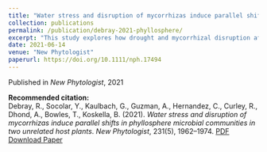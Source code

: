 ```yaml
---
title: "Water stress and disruption of mycorrhizas induce parallel shifts in phyllosphere microbial communities in two unrelated host plants"
collection: publications
permalink: /publication/debray-2021-phyllosphere/
excerpt: "This study explores how drought and mycorrhizal disruption affect leaf-associated microbial communities across plant species."
date: 2021-06-14
venue: "New Phytologist"
paperurl: https://doi.org/10.1111/nph.17494
---
```


Published in *New Phytologist*, 2021

**Recommended citation:**  
Debray, R., Socolar, Y., Kaulbach, G., Guzman, A., Hernandez, C., Curley, R., Dhond, A., Bowles, T., Koskella, B. (2021). *Water stress and disruption of mycorrhizas induce parallel shifts in phyllosphere microbial communities in two unrelated host plants*. *New Phytologist*, 231(5), 1962–1974. [PDF](/files/debray-2021-phyllosphere.pdf)
[Download Paper](/files/debray-2021-phyllosphere.pdf)


